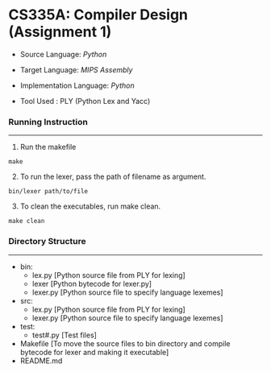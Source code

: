 CS335A: Compiler Design (Assignment 1)
========================================

* Source Language: *Python*
* Target Language: *MIPS Assembly*
* Implementation Language: *Python*

* Tool Used : PLY (Python Lex and Yacc)

### Running Instruction
_______________________
1. Run the makefile 
```
make
```
2. To run the lexer, pass the path of filename as argument.
```
bin/lexer path/to/file
```
3. To clean the executables, run make clean.
```
make clean
```

### Directory Structure
_______________________
* bin:
	* lex.py [Python source file from PLY for lexing]
	* lexer [Python bytecode for lexer.py]
	* lexer.py [Python source file to specify language lexemes]
* src:
	* lex.py [Python source file from PLY for lexing]
	* lexer.py [Python source file to specify language lexemes]
* test:
	* test#.py [Test files]
* Makefile [To move the source files to bin directory and compile bytecode for lexer and making it executable]
* README.md
